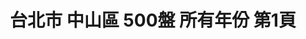 ---
title: "台北市 中山區 500盤 所有年份 第1頁"
description: "台北市 中山區 500盤 所有年份 獲獎餐廳 第1頁"
keywords:
  - 美食競賽
  - 台灣美食
  - 美食精選
datePublished: "2025-06-30"
dateModified: "2025-07-03"
city: "台北市"
district: "中山區"
award: "500盤"
year: "所有年份"
page: 1
count: 54

restaurants:
  - name: "晶華軒 Silks House"
    city: "台北市"
    district: "中山區"
    address: "台北市中山區中山北路二段39巷3號3樓"
    phone: "0225215000#3236"
    geo: "25.054151528628463, 121.52419389383094"
    link: "台北市/中山區/晶華軒_Silks_House"
    google_map: "https://maps.app.goo.gl/RcyyZu9cmmkmzSJH6"
    footinder: "https://footinder.com.tw/%E5%8F%B0%E5%8C%97%E5%B8%82%E4%B8%AD%E5%B1%B1%E5%8D%80/31232/"
    award:
    - name: "500盤"
      year: "2024"
  - name: "COAST"
    city: "台北市"
    district: "中山區"
    address: "台北市中山區中山北路二段39巷3號B2"
    phone: "0225670237"
    geo: "25.054072214606514, 121.52469096491677"
    link: "台北市/中山區/COAST"
    google_map: "https://maps.app.goo.gl/KxvabBugrVPU1FRw9"
    footinder: "https://footinder.com.tw/%E5%8F%B0%E5%8C%97%E5%B8%82%E4%B8%AD%E5%B1%B1%E5%8D%80/47019/"
    award:
    - name: "500盤"
      year: "2024"
  - name: "RAW"
    city: "台北市"
    district: "中山區"
    address: "台北市中山區樂群三路301號"
    phone: "0285015800"
    geo: "25.08281945475802, 121.5593387767071"
    link: "台北市/中山區/RAW"
    google_map: "https://maps.app.goo.gl/hCHcddkjTbQKy2Ly8"
    footinder: "https://footinder.com.tw/%E5%8F%B0%E5%8C%97%E5%B8%82%E4%B8%AD%E5%B1%B1%E5%8D%80/1511/"
    award:
    - name: "500盤"
      year: "2024"
  - name: "fumée"
    city: "台北市"
    district: "中山區"
    address: "台北市中山區中山北路二段39巷3號B3"
    phone: ""
    geo: "25.05418847671346, 121.52423927962286"
    link: "台北市/中山區/fumée"
    google_map: "https://maps.app.goo.gl/7T5J3c4qH8j2msMD6"
    footinder: "https://footinder.com.tw/%E5%8F%B0%E5%8C%97%E5%B8%82%E4%B8%AD%E5%B1%B1%E5%8D%80/362099/"
    award:
    - name: "500盤"
      year: "2024"
  - name: "Ad astra"
    city: "台北市"
    district: "中山區"
    address: "台北市中山區中山北路二段45巷23號"
    phone: ""
    geo: "25.054510077740353, 121.52409925203494"
    link: "台北市/中山區/Ad_astra"
    google_map: "https://maps.app.goo.gl/ckoSsMNEWfXxbEwRA"
    footinder: "https://footinder.com.tw/%e5%8f%b0%e5%8c%97%e5%b8%82%e4%b8%ad%e5%b1%b1%e5%8d%80/52852/"
    award:
    - name: "500盤"
      year: "2024"
  - name: "TUTTO BELLO"
    city: "台北市"
    district: "中山區"
    address: "台北市中山區雙城街25巷15號1樓"
    phone: "0225923355"
    geo: "25.0662700179023, 121.52535190679987"
    link: "台北市/中山區/TUTTO_BELLO"
    google_map: "https://maps.app.goo.gl/qXdwx3EQkqstWGeG9"
    footinder: "https://footinder.com.tw/%E5%8F%B0%E5%8C%97%E5%B8%82%E4%B8%AD%E5%B1%B1%E5%8D%80/31289/"
    award:
    - name: "500盤"
      year: "2024"
  - name: "牛肆"
    city: "台北市"
    district: "中山區"
    address: "台北市中山區吉林路422號"
    phone: ""
    geo: "25.066024685201775, 121.53029759906646"
    link: "台北市/中山區/牛肆"
    google_map: "https://maps.app.goo.gl/NuEGDtwpxNo7xeqr8"
    footinder: "https://footinder.com.tw/%e5%8f%b0%e5%8c%97%e5%b8%82%e4%b8%ad%e5%b1%b1%e5%8d%80/47043/"
    award:
    - name: "500盤"
      year: "2024"
  - name: "La Vie by Thomas Bühner"
    city: "台北市"
    district: "中山區"
    address: "台北市中山區樂群三路200號1樓"
    phone: "0937857869"
    geo: "25.08239805137632, 121.55709045289913"
    link: "台北市/中山區/La_Vie_by_Thomas_Bühner"
    google_map: "https://maps.app.goo.gl/geFrEGcUpknygmzYA"
    footinder: "https://footinder.com.tw/%E5%8F%B0%E5%8C%97%E5%B8%82%E4%B8%AD%E5%B1%B1%E5%8D%80/176129/"
    award:
    - name: "500盤"
      year: "2024"
  - name: "Curious Table"
    city: "台北市"
    district: "中山區"
    address: "台北市中山北路二段39巷3號Regent Galleria B2"
    phone: ""
    geo: "25.054083998737152, 121.52428462415465"
    link: "台北市/中山區/Curious_Table"
    google_map: "https://maps.app.goo.gl/UazsyfRFHP5nEYkf8"
    footinder: "https://footinder.com.tw/%e5%8f%b0%e5%8c%97%e5%b8%82%e4%b8%ad%e5%b1%b1%e5%8d%80/52556/"
    award:
    - name: "500盤"
      year: "2024"
---